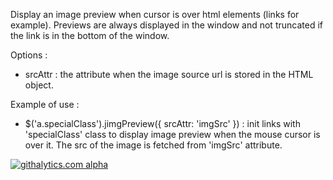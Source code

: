 Display an image preview when cursor is over html elements (links for example).
Previews are always displayed in the window and not truncated if the link is in the bottom of the window.

Options :
  - srcAttr : the attribute when the image source url is stored in the HTML object.

Example of use :
  - $('a.specialClass').jimgPreview({ srcAttr: 'imgSrc' }) : init links with 'specialClass' class to display image preview
	when the mouse cursor is over it. The src of the image is fetched from 'imgSrc' attribute.


[![githalytics.com alpha](https://cruel-carlota.pagodabox.com/8cb53998788c707fff97980979e0055b "githalytics.com")](http://githalytics.com/jbricha/jimgPreview)
